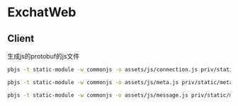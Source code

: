 # ExchatWeb

## Client

生成js的protobuf的js文件

```bash
pbjs -t static-module -w commonjs -o assets/js/connection.js priv/static/connection.proto

pbjs -t static-module -w commonjs -o assets/js/meta.js priv/static/meta.proto

pbjs -t static-module -w commonjs -o assets/js/message.js priv/static/message.proto
```
